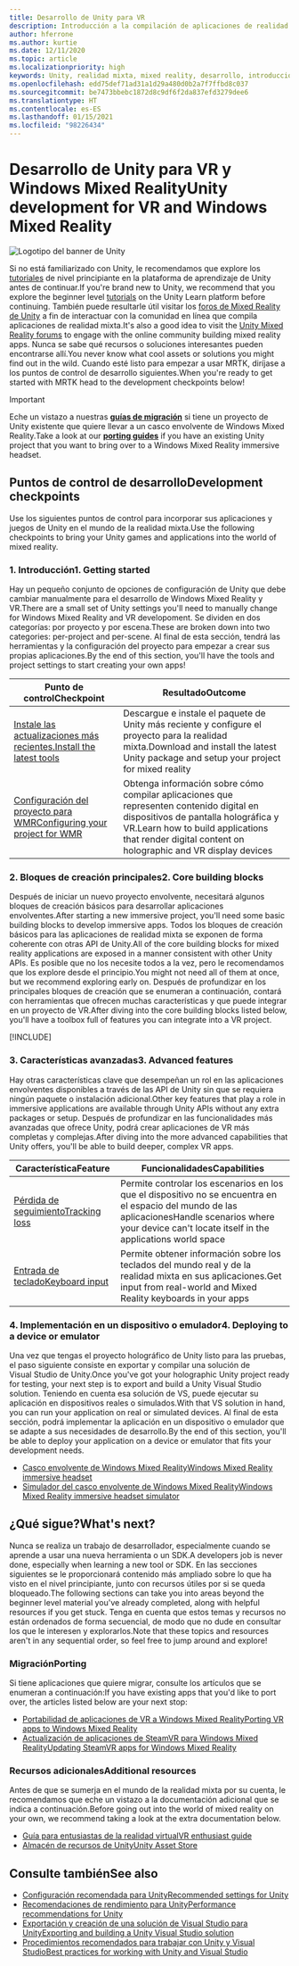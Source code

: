 ```yaml
---
title: Desarrollo de Unity para VR
description: Introducción a la compilación de aplicaciones de realidad mixta en Unity para VR y cascos envolventes de Windows Mixed Reality.
author: hferrone
ms.author: kurtie
ms.date: 12/11/2020
ms.topic: article
ms.localizationpriority: high
keywords: Unity, realidad mixta, mixed reality, desarrollo, introducción, nuevo proyecto, portabilidad, funcionalidad, cámara, simulación, emulación, documentación, casco de realidad mixta, casco de windows mixed reality, casco de realidad virtual, qué es la realidad virtual, qué es la realidad aumentada, MRTK, kit de herramientas de realidad mixta, entrada de voz, cámara localizable, emulador, Azure, tutoriales
ms.openlocfilehash: edd75def71ad31a1d29a480d0b2a7f7ffbd8c037
ms.sourcegitcommit: be7473bbebc1872d8c9df6f2da837efd3279dee6
ms.translationtype: HT
ms.contentlocale: es-ES
ms.lasthandoff: 01/15/2021
ms.locfileid: "98226434"
---
```

# <a name="unity-development-for-vr-and-windows-mixed-reality"></a><span data-ttu-id="30d02-104">Desarrollo de Unity para VR y Windows Mixed Reality</span><span class="sxs-lookup"><span data-stu-id="30d02-104">Unity development for VR and Windows Mixed Reality</span></span>

![Logotipo del banner de Unity](../images/unity_logo_banner.png)

<span data-ttu-id="30d02-106">Si no está familiarizado con Unity, le recomendamos que explore los [tutoriales](https://unity3d.com/learn/tutorials) de nivel principiante en la plataforma de aprendizaje de Unity antes de continuar.</span><span class="sxs-lookup"><span data-stu-id="30d02-106">If you're brand new to Unity, we recommend that you explore the beginner level [tutorials](https://unity3d.com/learn/tutorials) on the Unity Learn platform before continuing.</span></span> <span data-ttu-id="30d02-107">También puede resultarle útil visitar los [foros de Mixed Reality de Unity](https://forum.unity3d.com/forums/hololens.102/) a fin de interactuar con la comunidad en línea que compila aplicaciones de realidad mixta.</span><span class="sxs-lookup"><span data-stu-id="30d02-107">It's also a good idea to visit the [Unity Mixed Reality forums](https://forum.unity3d.com/forums/hololens.102/) to engage with the online community building mixed reality apps.</span></span> <span data-ttu-id="30d02-108">Nunca se sabe qué recursos o soluciones interesantes pueden encontrarse allí.</span><span class="sxs-lookup"><span data-stu-id="30d02-108">You never know what cool assets or solutions you might find out in the wild.</span></span> <span data-ttu-id="30d02-109">Cuando esté listo para empezar a usar MRTK, diríjase a los puntos de control de desarrollo siguientes.</span><span class="sxs-lookup"><span data-stu-id="30d02-109">When you're ready to get started with MRTK head to the development checkpoints below!</span></span>

> [!IMPORTANT]
> <span data-ttu-id="30d02-110">Eche un vistazo a nuestras **[guías de migración](../porting-apps/porting-overview.md)** si tiene un proyecto de Unity existente que quiere llevar a un casco envolvente de Windows Mixed Reality.</span><span class="sxs-lookup"><span data-stu-id="30d02-110">Take a look at our **[porting guides](../porting-apps/porting-overview.md)** if you have an existing Unity project that you want to bring over to a Windows Mixed Reality immersive headset.</span></span> 

## <a name="development-checkpoints"></a><span data-ttu-id="30d02-111">Puntos de control de desarrollo</span><span class="sxs-lookup"><span data-stu-id="30d02-111">Development checkpoints</span></span>

<span data-ttu-id="30d02-112">Use los siguientes puntos de control para incorporar sus aplicaciones y juegos de Unity en el mundo de la realidad mixta.</span><span class="sxs-lookup"><span data-stu-id="30d02-112">Use the following checkpoints to bring your Unity games and applications into the world of mixed reality.</span></span> 

### <a name="1-getting-started"></a><span data-ttu-id="30d02-113">1. Introducción</span><span class="sxs-lookup"><span data-stu-id="30d02-113">1. Getting started</span></span>

<span data-ttu-id="30d02-114">Hay un pequeño conjunto de opciones de configuración de Unity que debe cambiar manualmente para el desarrollo de Windows Mixed Reality y VR.</span><span class="sxs-lookup"><span data-stu-id="30d02-114">There are a small set of Unity settings you'll need to manually change for Windows Mixed Reality and VR developoment.</span></span> <span data-ttu-id="30d02-115">Se dividen en dos categorías: por proyecto y por escena.</span><span class="sxs-lookup"><span data-stu-id="30d02-115">These are broken down into two categories: per-project and per-scene.</span></span> <span data-ttu-id="30d02-116">Al final de esta sección, tendrá las herramientas y la configuración del proyecto para empezar a crear sus propias aplicaciones.</span><span class="sxs-lookup"><span data-stu-id="30d02-116">By the end of this section, you'll have the tools and project settings to start creating your own apps!</span></span>

|  <span data-ttu-id="30d02-117">Punto de control</span><span class="sxs-lookup"><span data-stu-id="30d02-117">Checkpoint</span></span>  |  <span data-ttu-id="30d02-118">Resultado</span><span class="sxs-lookup"><span data-stu-id="30d02-118">Outcome</span></span>  |
| --- | --- |
| [<span data-ttu-id="30d02-119">Instale las actualizaciones más recientes.</span><span class="sxs-lookup"><span data-stu-id="30d02-119">Install the latest tools</span></span>](../install-the-tools.md) | <span data-ttu-id="30d02-120">Descargue e instale el paquete de Unity más reciente y configure el proyecto para la realidad mixta.</span><span class="sxs-lookup"><span data-stu-id="30d02-120">Download and install the latest Unity package and setup your project for mixed reality</span></span> |
| [<span data-ttu-id="30d02-121">Configuración del proyecto para WMR</span><span class="sxs-lookup"><span data-stu-id="30d02-121">Configuring your project for WMR</span></span>](configure-unity-project.md) | <span data-ttu-id="30d02-122">Obtenga información sobre cómo compilar aplicaciones que representen contenido digital en dispositivos de pantalla holográfica y VR.</span><span class="sxs-lookup"><span data-stu-id="30d02-122">Learn how to build applications that render digital content on holographic and VR display devices</span></span> |

### <a name="2-core-building-blocks"></a><span data-ttu-id="30d02-123">2. Bloques de creación principales</span><span class="sxs-lookup"><span data-stu-id="30d02-123">2. Core building blocks</span></span>

<span data-ttu-id="30d02-124">Después de iniciar un nuevo proyecto envolvente, necesitará algunos bloques de creación básicos para desarrollar aplicaciones envolventes.</span><span class="sxs-lookup"><span data-stu-id="30d02-124">After starting a new immersive project, you'll need some basic building blocks to develop immersive apps.</span></span> <span data-ttu-id="30d02-125">Todos los bloques de creación básicos para las aplicaciones de realidad mixta se exponen de forma coherente con otras API de Unity.</span><span class="sxs-lookup"><span data-stu-id="30d02-125">All of the core building blocks for mixed reality applications are exposed in a manner consistent with other Unity APIs.</span></span> <span data-ttu-id="30d02-126">Es posible que no los necesite todos a la vez, pero le recomendamos que los explore desde el principio.</span><span class="sxs-lookup"><span data-stu-id="30d02-126">You might not need all of them at once, but we recommend exploring early on.</span></span> <span data-ttu-id="30d02-127">Después de profundizar en los principales bloques de creación que se enumeran a continuación, contará con herramientas que ofrecen muchas características y que puede integrar en un proyecto de VR.</span><span class="sxs-lookup"><span data-stu-id="30d02-127">After diving into the core building blocks listed below, you'll have a toolbox full of features you can integrate into a VR project.</span></span>

[!INCLUDE[](../includes/unity-building-blocks-wmr.md)]

### <a name="3-advanced-features"></a><span data-ttu-id="30d02-128">3. Características avanzadas</span><span class="sxs-lookup"><span data-stu-id="30d02-128">3. Advanced features</span></span>

<span data-ttu-id="30d02-129">Hay otras características clave que desempeñan un rol en las aplicaciones envolventes disponibles a través de las API de Unity sin que se requiera ningún paquete o instalación adicional.</span><span class="sxs-lookup"><span data-stu-id="30d02-129">Other key features that play a role in immersive applications are available through Unity APIs without any extra packages or setup.</span></span> <span data-ttu-id="30d02-130">Después de profundizar en las funcionalidades más avanzadas que ofrece Unity, podrá crear aplicaciones de VR más completas y complejas.</span><span class="sxs-lookup"><span data-stu-id="30d02-130">After diving into the more advanced capabilities that Unity offers, you'll be able to build deeper, complex VR apps.</span></span>

|  <span data-ttu-id="30d02-131">Característica</span><span class="sxs-lookup"><span data-stu-id="30d02-131">Feature</span></span>  |  <span data-ttu-id="30d02-132">Funcionalidades</span><span class="sxs-lookup"><span data-stu-id="30d02-132">Capabilities</span></span>  |
| --- | --- |
| [<span data-ttu-id="30d02-133">Pérdida de seguimiento</span><span class="sxs-lookup"><span data-stu-id="30d02-133">Tracking loss</span></span>](tracking-loss-in-unity.md) | <span data-ttu-id="30d02-134">Permite controlar los escenarios en los que el dispositivo no se encuentra en el espacio del mundo de las aplicaciones</span><span class="sxs-lookup"><span data-stu-id="30d02-134">Handle scenarios where your device can't locate itself in the applications world space</span></span> |
| [<span data-ttu-id="30d02-135">Entrada de teclado</span><span class="sxs-lookup"><span data-stu-id="30d02-135">Keyboard input</span></span>](keyboard-input-in-unity.md) | <span data-ttu-id="30d02-136">Permite obtener información sobre los teclados del mundo real y de la realidad mixta en sus aplicaciones.</span><span class="sxs-lookup"><span data-stu-id="30d02-136">Get input from real-world and Mixed Reality keyboards in your apps</span></span> |

### <a name="4-deploying-to-a-device-or-emulator"></a><span data-ttu-id="30d02-137">4. Implementación en un dispositivo o emulador</span><span class="sxs-lookup"><span data-stu-id="30d02-137">4. Deploying to a device or emulator</span></span>

<span data-ttu-id="30d02-138">Una vez que tengas el proyecto holográfico de Unity listo para las pruebas, el paso siguiente consiste en exportar y compilar una solución de Visual Studio de Unity.</span><span class="sxs-lookup"><span data-stu-id="30d02-138">Once you've got your holographic Unity project ready for testing, your next step is to export and build a Unity Visual Studio solution.</span></span> <span data-ttu-id="30d02-139">Teniendo en cuenta esa solución de VS, puede ejecutar su aplicación en dispositivos reales o simulados.</span><span class="sxs-lookup"><span data-stu-id="30d02-139">With that VS solution in hand, you can run your application on real or simulated devices.</span></span> <span data-ttu-id="30d02-140">Al final de esta sección, podrá implementar la aplicación en un dispositivo o emulador que se adapte a sus necesidades de desarrollo.</span><span class="sxs-lookup"><span data-stu-id="30d02-140">By the end of this section, you'll be able to deploy your application on a device or emulator that fits your development needs.</span></span>

* [<span data-ttu-id="30d02-141">Casco envolvente de Windows Mixed Reality</span><span class="sxs-lookup"><span data-stu-id="30d02-141">Windows Mixed Reality immersive headset</span></span>](../platform-capabilities-and-apis/using-visual-studio.md)
* [<span data-ttu-id="30d02-142">Simulador del casco envolvente de Windows Mixed Reality</span><span class="sxs-lookup"><span data-stu-id="30d02-142">Windows Mixed Reality immersive headset simulator</span></span>](../platform-capabilities-and-apis/using-the-windows-mixed-reality-simulator.md)

## <a name="whats-next"></a><span data-ttu-id="30d02-143">¿Qué sigue?</span><span class="sxs-lookup"><span data-stu-id="30d02-143">What's next?</span></span>

<span data-ttu-id="30d02-144">Nunca se realiza un trabajo de desarrollador, especialmente cuando se aprende a usar una nueva herramienta o un SDK.</span><span class="sxs-lookup"><span data-stu-id="30d02-144">A developers job is never done, especially when learning a new tool or SDK.</span></span> <span data-ttu-id="30d02-145">En las secciones siguientes se le proporcionará contenido más ampliado sobre lo que ha visto en el nivel principiante, junto con recursos útiles por si se queda bloqueado.</span><span class="sxs-lookup"><span data-stu-id="30d02-145">The following sections can take you into areas beyond the beginner level material you've already completed, along with helpful resources if you get stuck.</span></span> <span data-ttu-id="30d02-146">Tenga en cuenta que estos temas y recursos no están ordenados de forma secuencial, de modo que no dude en consultar los que le interesen y explorarlos.</span><span class="sxs-lookup"><span data-stu-id="30d02-146">Note that these topics and resources aren't in any sequential order, so feel free to jump around and explore!</span></span>

### <a name="porting"></a><span data-ttu-id="30d02-147">Migración</span><span class="sxs-lookup"><span data-stu-id="30d02-147">Porting</span></span>

<span data-ttu-id="30d02-148">Si tiene aplicaciones que quiere migrar, consulte los artículos que se enumeran a continuación:</span><span class="sxs-lookup"><span data-stu-id="30d02-148">If you have existing apps that you'd like to port over, the articles listed below are your next stop:</span></span>

* [<span data-ttu-id="30d02-149">Portabilidad de aplicaciones de VR a Windows Mixed Reality</span><span class="sxs-lookup"><span data-stu-id="30d02-149">Porting VR apps to Windows Mixed Reality</span></span>](https://docs.microsoft.com/windows/mixed-reality/develop/porting-apps/porting-guides?tabs=project)
* [<span data-ttu-id="30d02-150">Actualización de aplicaciones de SteamVR para Windows Mixed Reality</span><span class="sxs-lookup"><span data-stu-id="30d02-150">Updating SteamVR apps for Windows Mixed Reality</span></span>](https://docs.microsoft.com/windows/mixed-reality/develop/porting-apps/updating-your-steamvr-application-for-windows-mixed-reality)

### <a name="additional-resources"></a><span data-ttu-id="30d02-151">Recursos adicionales</span><span class="sxs-lookup"><span data-stu-id="30d02-151">Additional resources</span></span>

<span data-ttu-id="30d02-152">Antes de que se sumerja en el mundo de la realidad mixta por su cuenta, le recomendamos que eche un vistazo a la documentación adicional que se indica a continuación.</span><span class="sxs-lookup"><span data-stu-id="30d02-152">Before going out into the world of mixed reality on your own, we recommend taking a look at the extra documentation below.</span></span> 

* [<span data-ttu-id="30d02-153">Guía para entusiastas de la realidad virtual</span><span class="sxs-lookup"><span data-stu-id="30d02-153">VR enthusiast guide</span></span>](https://docs.microsoft.com/windows/mixed-reality/enthusiast-guide/vr-journey)
* [<span data-ttu-id="30d02-154">Almacén de recursos de Unity</span><span class="sxs-lookup"><span data-stu-id="30d02-154">Unity Asset Store</span></span>](https://www.assetstore.unity3d.com)

## <a name="see-also"></a><span data-ttu-id="30d02-155">Consulte también</span><span class="sxs-lookup"><span data-stu-id="30d02-155">See also</span></span> 

* [<span data-ttu-id="30d02-156">Configuración recomendada para Unity</span><span class="sxs-lookup"><span data-stu-id="30d02-156">Recommended settings for Unity</span></span>](recommended-settings-for-unity.md)
* [<span data-ttu-id="30d02-157">Recomendaciones de rendimiento para Unity</span><span class="sxs-lookup"><span data-stu-id="30d02-157">Performance recommendations for Unity</span></span>](performance-recommendations-for-unity.md)
* [<span data-ttu-id="30d02-158">Exportación y creación de una solución de Visual Studio para Unity</span><span class="sxs-lookup"><span data-stu-id="30d02-158">Exporting and building a Unity Visual Studio solution</span></span>](exporting-and-building-a-unity-visual-studio-solution.md)
* [<span data-ttu-id="30d02-159">Procedimientos recomendados para trabajar con Unity y Visual Studio</span><span class="sxs-lookup"><span data-stu-id="30d02-159">Best practices for working with Unity and Visual Studio</span></span>](best-practices-for-working-with-unity-and-visual-studio.md)
